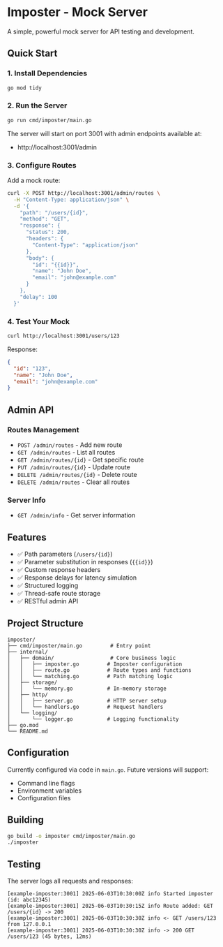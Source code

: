 # Imposter - Mock Server

A simple, powerful mock server for API testing and development.

## Quick Start

### 1. Install Dependencies
```bash
go mod tidy
```

### 2. Run the Server
```bash
go run cmd/imposter/main.go
```

The server will start on port 3001 with admin endpoints available at:
- http://localhost:3001/admin

### 3. Configure Routes

Add a mock route:
```bash
curl -X POST http://localhost:3001/admin/routes \
  -H "Content-Type: application/json" \
  -d '{
    "path": "/users/{id}",
    "method": "GET",
    "response": {
      "status": 200,
      "headers": {
        "Content-Type": "application/json"
      },
      "body": {
        "id": "{{id}}",
        "name": "John Doe",
        "email": "john@example.com"
      }
    },
    "delay": 100
  }'
```

### 4. Test Your Mock
```bash
curl http://localhost:3001/users/123
```

Response:
```json
{
  "id": "123",
  "name": "John Doe", 
  "email": "john@example.com"
}
```

## Admin API

### Routes Management
- `POST /admin/routes` - Add new route
- `GET /admin/routes` - List all routes
- `GET /admin/routes/{id}` - Get specific route
- `PUT /admin/routes/{id}` - Update route
- `DELETE /admin/routes/{id}` - Delete route
- `DELETE /admin/routes` - Clear all routes

### Server Info
- `GET /admin/info` - Get server information

## Features

- ✅ Path parameters (`/users/{id}`)
- ✅ Parameter substitution in responses (`{{id}}`)
- ✅ Custom response headers
- ✅ Response delays for latency simulation
- ✅ Structured logging
- ✅ Thread-safe route storage
- ✅ RESTful admin API

## Project Structure

```
imposter/
├── cmd/imposter/main.go         # Entry point
├── internal/
│   ├── domain/                  # Core business logic
│   │   ├── imposter.go         # Imposter configuration
│   │   ├── route.go            # Route types and functions
│   │   └── matching.go         # Path matching logic
│   ├── storage/
│   │   └── memory.go           # In-memory storage
│   ├── http/
│   │   ├── server.go           # HTTP server setup
│   │   └── handlers.go         # Request handlers
│   └── logging/
│       └── logger.go           # Logging functionality
├── go.mod
└── README.md
```

## Configuration

Currently configured via code in `main.go`. Future versions will support:
- Command line flags
- Environment variables
- Configuration files

## Building

```bash
go build -o imposter cmd/imposter/main.go
./imposter
```

## Testing

The server logs all requests and responses:
```
[example-imposter:3001] 2025-06-03T10:30:00Z info Started imposter (id: abc12345)
[example-imposter:3001] 2025-06-03T10:30:15Z info Route added: GET /users/{id} -> 200
[example-imposter:3001] 2025-06-03T10:30:30Z info <- GET /users/123 from 127.0.0.1
[example-imposter:3001] 2025-06-03T10:30:30Z info -> 200 GET /users/123 (45 bytes, 12ms)
```
